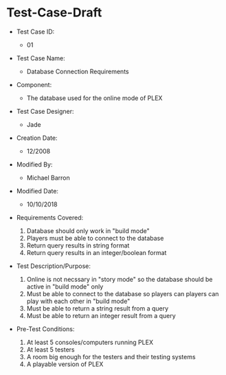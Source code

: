 # Test-Case-Draft

* Test Case ID:
  * 01

* Test Case Name:
  * Database Connection Requirements

* Component: 
  * The database used for the online mode of PLEX

* Test Case Designer:
  * Jade

* Creation Date:
  * 12/2008

* Modified By:
  * Michael Barron

* Modified Date:
  * 10/10/2018

* Requirements Covered:
  1. Database should only work in "build mode"
  2. Players must be able to connect to the database 
  3. Return query results in string format 
  4. Return query results in an integer/boolean format

* Test Description/Purpose:
  1. Online is not necssary in "story mode" so the database should be active in "build mode" only
  2. Must be able to connect to the database so players can players can play with each other in "build mode"
  3. Must be able to return a string result from a query
  4. Must be able to return an integer result from a query

* Pre-Test Conditions:
  1. At least 5 consoles/computers running PLEX
  2. At least 5 testers
  3. A room big enough for the testers and their testing systems
  4. A playable version of PLEX
